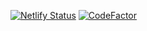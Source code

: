 [![Netlify Status](https://api.netlify.com/api/v1/badges/f626ee3a-6809-4439-bea7-7b6425671fa8/deploy-status)](https://app.netlify.com/sites/chatbinr/deploys)
[![CodeFactor](https://www.codefactor.io/repository/github/readyyyk/chatbin/badge/main)](https://www.codefactor.io/repository/github/readyyyk/chatbin/overview/main)

